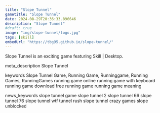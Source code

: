 ```yaml
---
title: "Slope Tunnel"
gametitle: "Slope Tunnel"
date: 2024-08-29T20:36:33.896646
description: "Slope Tunnel"
#draft: true
image: "img/slope-tunnel/logo.jpg"
tags: [skill]
embedUrl: "https://tbg95.github.io/slope-tunnel/"
---
```


Slope Tunnel is an exciting game featuring Skill | Desktop.

meta_description
Slope Tunnel


keywords
Slope Tunnel Game, Running Game, Runninggame, Running Games, RunningGames running game online running game with keyboard running game download free running game running game meaning


news_keywords
slope tunnel game slope tunnel 2 slope tunnel 66 slope tunnel 76 slope tunnel wtf tunnel rush slope tunnel crazy games slope unblocked
